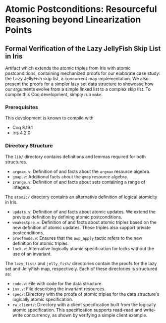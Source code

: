 # Atomic Postconditions: Resourceful Reasoning beyond Linearization Points
## Formal Verification of the Lazy JellyFish Skip List in Iris

Artifact which extends the atomic triples from Iris with atomic postconditions, containing mechanized proofs for our elaborate case study: the Lazy JellyFish skip list, a concurrent map implementation. We also present the proofs for a simpler lazy set data structure to showcase how our arguments evolve from a simple linked list to a complex skip list. To compile this Coq development, simply run `make`.


### Prerequisites
This development is known to compile with

- Coq 8.19.1
- Iris 4.2.0


### Directory Structure
The `lib/` directory contains definitions and lemmas required for both structures.

- `argmax.v`: Definition of and facts about the `argmax` resource algebra.
- `gmap.v`: Additional facts about the `gmap` resource algebra.
- `zrange.v`: Definition of and facts about sets containing a range of integers.

The `atomic/` directory contains an alternative definition of logical atomicity in Iris.

- `update.v`: Definition of and facts about atomic updates. We extend the previous definition by defining atomic postconditions.
- `weakestpre.v`: Definition of and facts about atomic triples based on the new definition of atomic updates. These triples also support private postconditions.
- `proofmode.v`: Ensures that the `awp_apply` tactic refers to the new definition for atomic triples.
- `lock.v`: Alternative logically atomic specification for locks without the use of an invariant.

The `lazy_list/` and `jelly_fish/` directories contain the proofs for the lazy set and JellyFish map, respectively. Each of these directories is structured as:

- `code.v`: File with code for the data structure.
- `inv.v`: File describing the invariant resources.
- `spec/`: Directory with the proofs of atomic triples for the data structure's logically atomic specification.
- `rw_client/`: Directory with a client specification built from the logically atomic specification. This specification supports read-read and write-write concurrency, as shown by verifying a simple client example.
